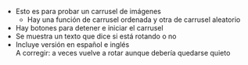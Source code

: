 * Esto es para probar un carrusel de imágenes
    * Hay una función de carrusel ordenada y otra de carrusel aleatorio
* Hay botones para detener e iniciar el carrusel
* Se muestra un texto que dice si está rotando o no
* Incluye versión en español e inglés  
A corregir: a veces vuelve a rotar aunque debería quedarse quieto